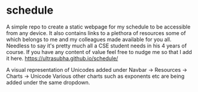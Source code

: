# schedule
A simple repo to create a static webpage for my schedule to be accessible from any device. It also contains links to a plethora of resources some of which belongs to me and my colleagues made available for you all. Needless to say it's pretty much all a CSE student needs in his 4 years of course. If you have any content of value feel free to nudge me so that I add it here.
https://ultrasubha.github.io/schedule/

A visual representation of Unicodes added under Navbar -> Resources -> Charts -> Unicode
Various other charts such as exponents etc are being added under the same dropdown.
